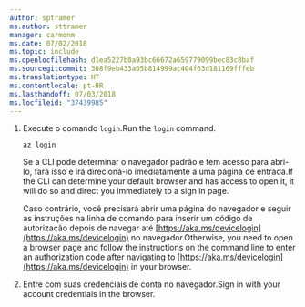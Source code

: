 ```yaml
---
author: sptramer
ms.author: sttramer
manager: carmonm
ms.date: 07/02/2018
ms.topic: include
ms.openlocfilehash: d1ea5227b0a93bc66672a659779099bec83c8baf
ms.sourcegitcommit: 308f9eb433a05b814999ac404f63d181169fffeb
ms.translationtype: HT
ms.contentlocale: pt-BR
ms.lasthandoff: 07/03/2018
ms.locfileid: "37439985"
---
```

1. <span data-ttu-id="16f29-101">Execute o comando `login`.</span><span class="sxs-lookup"><span data-stu-id="16f29-101">Run the `login` command.</span></span>

    ```azurecli-interactive
    az login
    ```

    <span data-ttu-id="16f29-102">Se a CLI pode determinar o navegador padrão e tem acesso para abri-lo, fará isso e irá direcioná-lo imediatamente a uma página de entrada.</span><span class="sxs-lookup"><span data-stu-id="16f29-102">If the CLI can determine your default browser and has access to open it, it will do so and direct you  immediately to a sign in page.</span></span>

    <span data-ttu-id="16f29-103">Caso contrário, você precisará abrir uma página do navegador e seguir as instruções na linha de comando para inserir um código de autorização depois de navegar até [https://aka.ms/devicelogin](https://aka.ms/devicelogin) no navegador.</span><span class="sxs-lookup"><span data-stu-id="16f29-103">Otherwise, you need to open a browser page and follow the instructions on the command line to enter an  authorization code after navigating to [https://aka.ms/devicelogin](https://aka.ms/devicelogin) in your browser.</span></span>

2. <span data-ttu-id="16f29-104">Entre com suas credenciais de conta no navegador.</span><span class="sxs-lookup"><span data-stu-id="16f29-104">Sign in with your account credentials in the browser.</span></span>